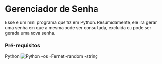 # Gerenciador de Senha

Esse é um mini programa que fiz em Python. Resumidamente, ele irá gerar uma senha em que a mesma
pode ser consultada, excluida ou pode ser gerada uma nova senha.

### Pré-requisitos

Python ![Python](https://img.icons8.com/?size=100&id=hGdCwhSHUe6L&format=png&color=000000)
  -os
  -Fernet
  -random
  -string
